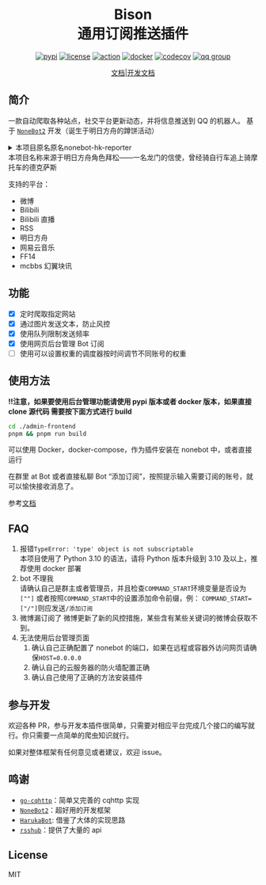 <div align="center">
<h1>Bison </br>通用订阅推送插件</h1>

[![pypi](https://badgen.net/pypi/v/nonebot-bison)](https://pypi.org/project/nonebot-bison/)
[![license](https://img.shields.io/github/license/felinae98/nonebot-bison)](https://github.com/felinae98/nonebot-bison/blob/main/LICENSE)
[![action](https://img.shields.io/github/workflow/status/felinae98/nonebot-bison/test-build)](https://github.com/felinae98/nonebot-bison/actions/workflows/main.yml)
[![docker](https://img.shields.io/docker/image-size/felinae98/nonebot-bison)](https://hub.docker.com/r/felinae98/nonebot-bison)
[![codecov](https://codecov.io/gh/felinae98/nonebot-bison/branch/main/graph/badge.svg?token=QCFIODJOOA)](https://codecov.io/gh/felinae98/nonebot-bison)
[![qq group](https://img.shields.io/badge/QQ%E7%BE%A4-868610060-orange)](https://qm.qq.com/cgi-bin/qm/qr?k=pXYMGB_e8b6so3QTqgeV6lkKDtEeYE4f&jump_from=webapi)

[文档](https://nonebot-bison.vercel.app)|[开发文档](https://nonebot-bison.vercel.app/dev)

</div>

## 简介

一款自动爬取各种站点，社交平台更新动态，并将信息推送到 QQ 的机器人。
基于 [`NoneBot2`](https://github.com/nonebot/nonebot2) 开发（诞生于明日方舟的蹲饼活动）

<details>
<summary>本项目原名原名nonebot-hk-reporter</summary>

寓意本 Bot 要做全世界跑的最快的搬运机器人，后因名字过于暴力改名

</details>
本项目名称来源于明日方舟角色拜松——一名龙门的信使，曾经骑自行车追上骑摩托车的德克萨斯

支持的平台：

- 微博
- Bilibili
- Bilibili 直播
- RSS
- 明日方舟
- 网易云音乐
- FF14
- mcbbs 幻翼块讯

## 功能

- [x] 定时爬取指定网站
- [x] 通过图片发送文本，防止风控
- [x] 使用队列限制发送频率
- [x] 使用网页后台管理 Bot 订阅
- [ ] 使用可以设置权重的调度器按时间调节不同账号的权重

## 使用方法

**!!注意，如果要使用后台管理功能请使用 pypi 版本或者 docker 版本，如果直接 clone 源代码
需要按下面方式进行 build**

```bash
cd ./admin-frontend
pnpm && pnpm run build
```

可以使用 Docker，docker-compose，作为插件安装在 nonebot 中，或者直接运行

在群里 at Bot 或者直接私聊 Bot “添加订阅”，按照提示输入需要订阅的账号，就可以愉快接收消息了。

参考[文档](https://nonebot-bison.vercel.app/usage/#%E4%BD%BF%E7%94%A8)

## FAQ

1. 报错`TypeError: 'type' object is not subscriptable`  
   本项目使用了 Python 3.10 的语法，请将 Python 版本升级到 3.10 及以上，推荐使用 docker 部署
2. bot 不理我  
   请确认自己是群主或者管理员，并且检查`COMMAND_START`环境变量是否设为`[""]`
   或者按照`COMMAND_START`中的设置添加命令前缀，例：
   `COMMAND_START=["/"]`则应发送`/添加订阅`
3. 微博漏订阅了
   微博更新了新的风控措施，某些含有某些关键词的微博会获取不到。
4. 无法使用后台管理页面
   1. 确认自己正确配置了 nonebot 的端口，如果在远程或容器外访问网页请确保`HOST=0.0.0.0`
   2. 确认自己的云服务器的防火墙配置正确
   3. 确认自己使用了正确的方法安装插件

## 参与开发

欢迎各种 PR，参与开发本插件很简单，只需要对相应平台完成几个接口的编写就行。你只需要一点简单的爬虫知识就行。

如果对整体框架有任何意见或者建议，欢迎 issue。

## 鸣谢

- [`go-cqhttp`](https://github.com/Mrs4s/go-cqhttp)：简单又完善的 cqhttp 实现
- [`NoneBot2`](https://github.com/nonebot/nonebot2)：超好用的开发框架
- [`HarukaBot`](https://github.com/SK-415/HarukaBot/): 借鉴了大体的实现思路
- [`rsshub`](https://github.com/DIYgod/RSSHub)：提供了大量的 api

## License

MIT
